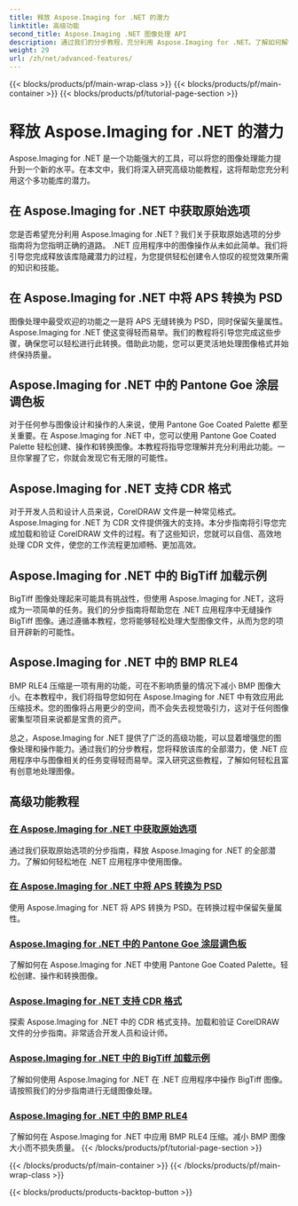 ```yaml
---
title: 释放 Aspose.Imaging for .NET 的潜力
linktitle: 高级功能
second_title: Aspose.Imaging .NET 图像处理 API
description: 通过我们的分步教程，充分利用 Aspose.Imaging for .NET。了解如何解锁原始选项并轻松处理图像。
weight: 29
url: /zh/net/advanced-features/
---
```


{{< blocks/products/pf/main-wrap-class >}}
{{< blocks/products/pf/main-container >}}
{{< blocks/products/pf/tutorial-page-section >}}

# 释放 Aspose.Imaging for .NET 的潜力


Aspose.Imaging for .NET 是一个功能强大的工具，可以将您的图像处理能力提升到一个新的水平。在本文中，我们将深入研究高级功能教程，这将帮助您充分利用这个多功能库的潜力。

## 在 Aspose.Imaging for .NET 中获取原始选项

您是否希望充分利用 Aspose.Imaging for .NET？我们关于获取原始选项的分步指南将为您指明正确的道路。 .NET 应用程序中的图像操作从未如此简单。我们将引导您完成释放该库隐藏潜力的过程，为您提供轻松创建令人惊叹的视觉效果所需的知识和技能。

## 在 Aspose.Imaging for .NET 中将 APS 转换为 PSD

图像处理中最受欢迎的功能之一是将 APS 无缝转换为 PSD，同时保留矢量属性。 Aspose.Imaging for .NET 使这变得轻而易举。我们的教程将引导您完成这些步骤，确保您可以轻松进行此转换。借助此功能，您可以更灵活地处理图像格式并始终保持质量。

## Aspose.Imaging for .NET 中的 Pantone Goe 涂层调色板

对于任何参与图像设计和操作的人来说，使用 Pantone Goe Coated Palette 都至关重要。在 Aspose.Imaging for .NET 中，您可以使用 Pantone Goe Coated Palette 轻松创建、操作和转换图像。本教程将指导您理解并充分利用此功能。一旦你掌握了它，你就会发现它有无限的可能性。

## Aspose.Imaging for .NET 支持 CDR 格式

对于开发人员和设计人员来说，CorelDRAW 文件是一种常见格式。 Aspose.Imaging for .NET 为 CDR 文件提供强大的支持。本分步指南将引导您完成加载和验证 CorelDRAW 文件的过程。有了这些知识，您就可以自信、高效地处理 CDR 文件，使您的工作流程更加顺畅、更加高效。

## Aspose.Imaging for .NET 中的 BigTiff 加载示例

BigTiff 图像处理起来可能具有挑战性，但使用 Aspose.Imaging for .NET，这将成为一项简单的任务。我们的分步指南将帮助您在 .NET 应用程序中无缝操作 BigTiff 图像。通过遵循本教程，您将能够轻松处理大型图像文件，从而为您的项目开辟新的可能性。

## Aspose.Imaging for .NET 中的 BMP RLE4

BMP RLE4 压缩是一项有用的功能，可在不影响质量的情况下减小 BMP 图像大小。在本教程中，我们将指导您如何在 Aspose.Imaging for .NET 中有效应用此压缩技术。您的图像将占用更少的空间，而不会失去视觉吸引力，这对于任何图像密集型项目来说都是宝贵的资产。

总之，Aspose.Imaging for .NET 提供了广泛的高级功能，可以显着增强您的图像处理和操作能力。通过我们的分步教程，您将释放该库的全部潜力，使 .NET 应用程序中与图像相关的任务变得轻而易举。深入研究这些教程，了解如何轻松且富有创意地处理图像。
## 高级功能教程
### [在 Aspose.Imaging for .NET 中获取原始选项](./get-original-options/)
通过我们获取原始选项的分步指南，释放 Aspose.Imaging for .NET 的全部潜力。了解如何轻松地在 .NET 应用程序中使用图像。
### [在 Aspose.Imaging for .NET 中将 APS 转换为 PSD](./convert-aps-to-psd/)
使用 Aspose.Imaging for .NET 将 APS 转换为 PSD。在转换过程中保留矢量属性。
### [Aspose.Imaging for .NET 中的 Pantone Goe 涂层调色板](./pantone-goe-coated-palette/)
了解如何在 Aspose.Imaging for .NET 中使用 Pantone Goe Coated Palette。轻松创建、操作和转换图像。
### [Aspose.Imaging for .NET 支持 CDR 格式](./support-of-cdr-format/)
探索 Aspose.Imaging for .NET 中的 CDR 格式支持。加载和验证 CorelDRAW 文件的分步指南。非常适合开发人员和设计师。
### [Aspose.Imaging for .NET 中的 BigTiff 加载示例](./bigtiff-load-example/)
了解如何使用 Aspose.Imaging for .NET 在 .NET 应用程序中操作 BigTiff 图像。请按照我们的分步指南进行无缝图像处理。
### [Aspose.Imaging for .NET 中的 BMP RLE4](./bmp-rle4/)
了解如何在 Aspose.Imaging for .NET 中应用 BMP RLE4 压缩。减小 BMP 图像大小而不损失质量。
{{< /blocks/products/pf/tutorial-page-section >}}

{{< /blocks/products/pf/main-container >}}
{{< /blocks/products/pf/main-wrap-class >}}

{{< blocks/products/products-backtop-button >}}
